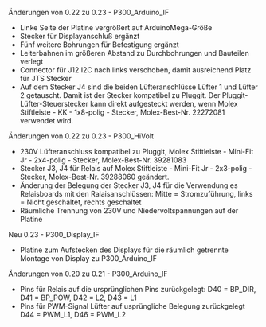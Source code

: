Änderungen von 0.22 zu 0.23 - P300_Arduino_IF
 - Linke Seite der Platine vergrößert auf ArduinoMega-Größe
 - Stecker für Displayanschluß ergänzt
 - Fünf weitere Bohrungen für Befestigung ergänzt
 - Leiterbahnen im größeren Abstand zu Durchbohrungen und Bauteilen verlegt
 - Connector für J12 I2C nach links verschoben, damit ausreichend Platz für JTS Stecker
 - Auf dem Stecker J4 sind die beiden Lüfteranschlüsse Lüfter 1 und Lüfter 2 getauscht. Damit ist der Stecker kompatibel zu Pluggit. Der Pluggit-Lüfter-Steuerstecker kann direkt aufgesteckt werden, wenn Molex Stiftleiste - KK - 1x8-polig - Stecker, Molex-Best-Nr. 22272081 verwendet wird.

Änderungen von 0.22 zu 0.23 - P300_HiVolt
 - 230V Lüfteranschluss kompatibel zu Pluggit, Molex Stiftleiste - Mini-Fit Jr - 2x4-polig - Stecker, Molex-Best-Nr. 39281083
 - Stecker J3, J4 für Relais auf Molex Stiftleiste - Mini-Fit Jr - 2x3-polig - Stecker, Molex-Best-Nr. 39288060 geändert.
 - Änderung der Belegung der Stecker J3, J4 für die Verwendung es Relaisboards mit den Ralaisanschlüssen: Mitte = Stromzuführung, links = Nicht geschaltet, rechts geschaltet
 - Räumliche Trennung von 230V und Niedervoltspannungen auf der Platine
 
Neu 0.23 - P300_Display_IF
 - Platine zum Aufstecken des Displays für die räumlich getrennte Montage von Display zu P300_Arduino_IF

Änderungen von 0.20 zu 0.21 - P300_Arduino_IF
 - Pins für Relais auf die ursprünglichen Pins zurückgelegt:
   D40 = BP_DIR, D41 = BP_POW, D42 = L2, D43 = L1
 - Pins für PWM-Signal Lüfter auf usprüngliche Belegung zurückgelegt
   D44 = PWM_L1, D46 = PWM_L2